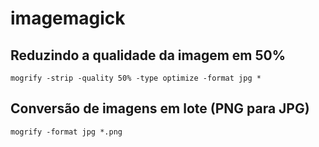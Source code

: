 # imagemagick

## Reduzindo a qualidade da imagem em 50%

```text
mogrify -strip -quality 50% -type optimize -format jpg *
```

## Conversão de imagens em lote \(PNG para JPG\)

```text
mogrify -format jpg *.png
```

